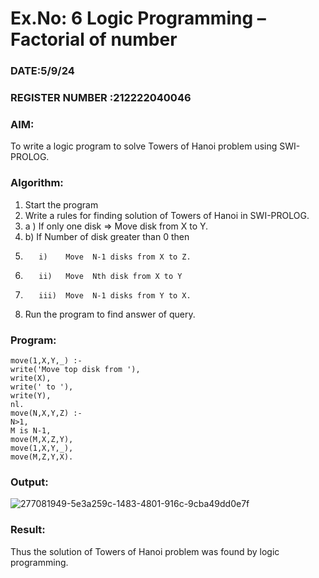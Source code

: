 # Ex.No: 6   Logic Programming – Factorial of number   
### DATE:5/9/24                                                                          
### REGISTER NUMBER :212222040046 
### AIM: 
To  write  a logic program  to solve Towers of Hanoi problem  using SWI-PROLOG. 
### Algorithm:
1. Start the program
2.  Write a rules for finding solution of Towers of Hanoi in SWI-PROLOG.
3.  a )	If only one disk  => Move disk from X to Y.
4.  b)	If Number of disk greater than 0 then
5.        i)	Move  N-1 disks from X to Z.
6.        ii)	Move  Nth disk from X to Y
7.        iii)	Move  N-1 disks from Y to X.
8. Run the program  to find answer of  query.

### Program:
```
move(1,X,Y,_) :-
write('Move top disk from '),
write(X),
write(' to '),
write(Y),
nl.
move(N,X,Y,Z) :-
N>1,
M is N-1,
move(M,X,Z,Y),
move(1,X,Y,_),
move(M,Z,Y,X).
```
### Output:

![277081949-5e3a259c-1483-4801-916c-9cba49dd0e7f](https://github.com/user-attachments/assets/de0b4243-f539-424e-9148-45a94cf6a4c6)

### Result:
Thus the solution of Towers of Hanoi problem was found by logic programming.
